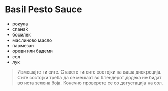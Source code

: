 # Basil Pesto Sauce

- рокула
- спанаќ
- босилек
- маслиново масло
- пармезан
- ореви или бадеми
- сол
- лук

>Измешајте ги сите. Ставете ги сите состојки на ваша дискреција. Сите состојки треба да се мешаат во блендерот додека не бидат во иста зелена боја. Конечно проверете се со дегустација на сол.
